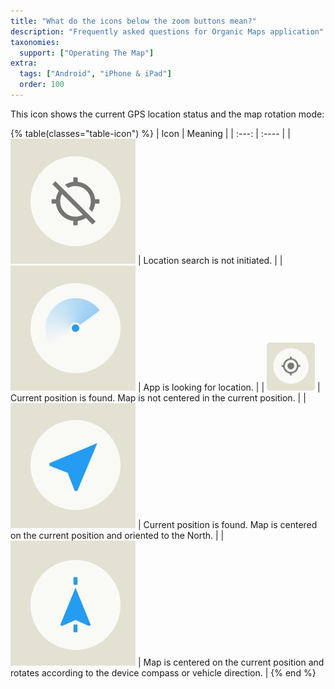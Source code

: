 ```yaml
---
title: "What do the icons below the zoom buttons mean?"
description: "Frequently asked questions for Organic Maps application"
taxonomies:
  support: ["Operating The Map"]
extra:
  tags: ["Android", "iPhone & iPad"]
  order: 100
---
```


This icon shows the current GPS location status and the map rotation mode:  

{% table(classes="table-icon") %}
| Icon | Meaning |
| :---: | :---- |
| ![](image37.png) | Location search is not initiated. |
| ![](image10.png) | App is looking for location. |
| ![](image9.png) | Current position is found. Map is not centered in the current position. |
| ![](image2.png) | Current position is found. Map is centered on the current position and oriented to the North. |
| ![](image18.png) | Map is centered on the current position and rotates according to the device compass or vehicle direction. |
{% end %}

